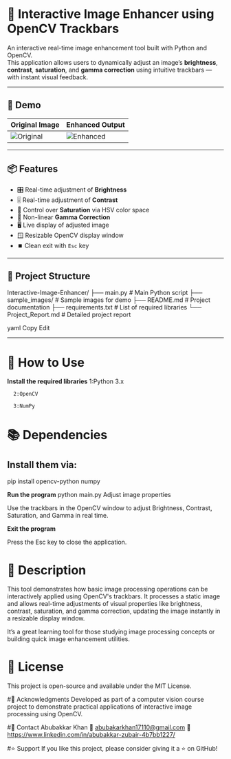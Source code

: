 # 🎨 Interactive Image Enhancer using OpenCV Trackbars

An interactive real-time image enhancement tool built with Python and OpenCV.  
This application allows users to dynamically adjust an image’s **brightness**, **contrast**, **saturation**, and **gamma correction** using intuitive trackbars — with instant visual feedback.

---

## 📸 Demo

| Original Image | Enhanced Output |
|:--------------|:----------------|
| ![Original](original.png) | ![Enhanced](enhanced.png) |



---

## 📦 Features

- 🎛️ Real-time adjustment of **Brightness**
- 🎚️ Real-time adjustment of **Contrast**
- 🌈 Control over **Saturation** via HSV color space
- 🔆 Non-linear **Gamma Correction**
- 🖥️ Live display of adjusted image
- 🪟 Resizable OpenCV display window
- ⏹️ Clean exit with `Esc` key

---

## 📂 Project Structure

Interactive-Image-Enhancer/
├── main.py # Main Python script
├── sample_images/ # Sample images for demo
├── README.md # Project documentation
├── requirements.txt # List of required libraries
└── Project_Report.md # Detailed project report

yaml
Copy
Edit

---

# 📝 How to Use

**Install the required libraries**
      1:Python 3.x
      
      2:OpenCV
      
      3:NumPy

# 📚 Dependencies

## Install them via:


pip install opencv-python numpy

**Run the program**
python main.py
Adjust image properties

Use the trackbars in the OpenCV window to adjust Brightness, Contrast, Saturation, and Gamma in real time.

**Exit the program**

Press the Esc key to close the application.


# 📖 Description
This tool demonstrates how basic image processing operations can be interactively applied using OpenCV's trackbars. It processes a static image and allows real-time adjustments of visual properties like brightness, contrast, saturation, and gamma correction, updating the image instantly in a resizable display window.

It’s a great learning tool for those studying image processing concepts or building quick image enhancement utilities.

# 📄 License
This project is open-source and available under the MIT License.

#🙌 Acknowledgments
Developed as part of a computer vision course project to demonstrate practical applications of interactive image processing using OpenCV.

#📧 Contact
Abubakkar Khan
📧 abubakarkhan17110@gmail.com
🔗 https://www.linkedin.com/in/abubakkar-zubair-4b7bb1227/

#⭐️ Support
If you like this project, please consider giving it a ⭐️ on GitHub!

